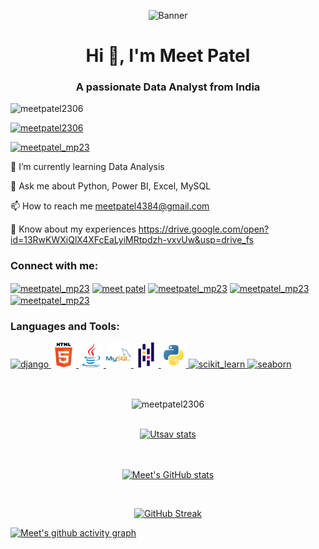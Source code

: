 
<p align="center">
  <img src="https://media.licdn.com/dms/image/C4D12AQEeKAn9dPLbhw/article-cover_image-shrink_600_2000/0/1616667695311?e=2147483647&v=beta&t=KTbbDeJ4Wwf6KFCPZ0Q1Et1jbaD7d81SHbTx-NVs3QA" alt="Banner">
</p>
<h1 align="center">Hi 👋, I'm Meet Patel</h1>
<h3 align="center">A passionate Data Analyst from India</h3>
<p align="left"> <img src="https://komarev.com/ghpvc/?username=meetpatel2306&label=Profile%20views&color=0e75b6&style=flat" alt="meetpatel2306" /> </p>
<p align="left"> <a href="https://github.com/ryo-ma/github-profile-trophy"><img src="https://github-profile-trophy.vercel.app/?username=meetpatel2306" alt="meetpatel2306" /></a> </p>
<p align="left"> <a href="https://twitter.com/meetpatel_mp23" target="blank"><img src="https://img.shields.io/twitter/follow/meetpatel_mp23?logo=twitter&style=for-the-badge" alt="meetpatel_mp23" /></a> </p>
🌱 I’m currently learning Data Analysis

💬 Ask me about Python, Power BI, Excel, MySQL

📫 How to reach me meetpatel4384@gmail.com

📄 Know about my experiences https://drive.google.com/open?id=13RwKWXiQlX4XFcEaLyiMRtpdzh-vxvUw&usp=drive_fs

<h3 align="left">Connect with me:</h3>
<p align="left">
<a href="https://twitter.com/meetpatel_mp23" target="blank"><img align="center" src="https://raw.githubusercontent.com/rahuldkjain/github-profile-readme-generator/master/src/images/icons/Social/twitter.svg" alt="meetpatel_mp23" height="30" width="40" /></a>
<a href="https://linkedin.com/in/meet-patel" target="blank"><img align="center" src="https://raw.githubusercontent.com/rahuldkjain/github-profile-readme-generator/master/src/images/icons/Social/linked-in-alt.svg" alt="meet patel" height="30" width="40" /></a>
<a href="https://kaggle.com/meetpatel_mp23" target="blank"><img align="center" src="https://raw.githubusercontent.com/rahuldkjain/github-profile-readme-generator/master/src/images/icons/Social/kaggle.svg" alt="meetpatel_mp23" height="30" width="40" /></a>
<a href="https://fb.com/meetpatel_mp23" target="blank"><img align="center" src="https://raw.githubusercontent.com/rahuldkjain/github-profile-readme-generator/master/src/images/icons/Social/facebook.svg" alt="meetpatel_mp23" height="30" width="40" /></a>
<a href="https://instagram.com/meetpatel_mp23" target="blank"><img align="center" src="https://raw.githubusercontent.com/rahuldkjain/github-profile-readme-generator/master/src/images/icons/Social/instagram.svg" alt="meetpatel_mp23" height="30" width="40" /></a>
</p>
<h3 align="left">Languages and Tools:</h3>
<p align="left">
<a href="https://www.djangoproject.com/" target="_blank" rel="noreferrer"> <img src="https://cdn.worldvectorlogo.com/logos/django.svg" alt="django" width="40" height="40"/> </a> 
<a href="https://www.w3.org/html/" target="_blank" rel="noreferrer"> <img src="https://raw.githubusercontent.com/devicons/devicon/master/icons/html5/html5-original-wordmark.svg" alt="html5" width="40" height="40"/> </a> 
<a href="https://www.java.com" target="_blank" rel="noreferrer"> <img src="https://raw.githubusercontent.com/devicons/devicon/master/icons/java/java-original.svg" alt="java" width="40" height="40"/> </a> 
<a href="https://www.mysql.com/" target="_blank" rel="noreferrer"> <img src="https://raw.githubusercontent.com/devicons/devicon/master/icons/mysql/mysql-original-wordmark.svg" alt="mysql" width="40" height="40"/> </a> 
<a href="https://pandas.pydata.org/" target="_blank" rel="noreferrer"> <img src="https://raw.githubusercontent.com/devicons/devicon/2ae2a900d2f041da66e950e4d48052658d850630/icons/pandas/pandas-original.svg" alt="pandas" width="40" height="40"/> </a> 
<a href="https://www.python.org" target="_blank" rel="noreferrer"> <img src="https://raw.githubusercontent.com/devicons/devicon/master/icons/python/python-original.svg" alt="python" width="40" height="40"/> </a> 
<a href="https://scikit-learn.org/" target="_blank" rel="noreferrer"> <img src="https://upload.wikimedia.org/wikipedia/commons/0/05/Scikit_learn_logo_small.svg" alt="scikit_learn" width="40" height="40"/> </a> 
<a href="https://seaborn.pydata.org/" target="_blank" rel="noreferrer"> <img src="https://seaborn.pydata.org/_images/logo-mark-lightbg.svg" alt="seaborn" width="40" height="40"/> </a> 
</p>
<br/>

<p align="center"><img align="center" src="https://github-readme-stats.vercel.app/api/top-langs?username=meetpatel2306&show_icons=true&locale=en&layout=compact" alt="meetpatel2306" /></p>
<br/>
<div align="center" > <a href="https://github.com/marketplace/actions/auto-assign-pr-and-issues"><img src="https://github-profile-trophy.vercel.app/?username=meetpatel2306&row=3&column=3&theme=onedark" alt="Utsav stats" /></a> </div> <br/> <br/>
<div align="center">
  
[![Meet's GitHub stats](https://github-readme-stats.vercel.app/api?username=meetpatel2306&show_icons=true&theme=radical)]()
</div> <br>
<div align="center">
  
  [![GitHub Streak](https://streak-stats.demolab.com?user=meetpatel2306&theme=radical)]()
  
</div>
<p align = "center">
  
[![Meet's github activity graph](https://github-readme-activity-graph.vercel.app/graph?username=meetpatel2306&bg_color=000000&color=fa7900&line=fb8c1d&point=fb3b02&area=true&hide_border=true)](https://github.com/meetpatel2306)
  
</p>

